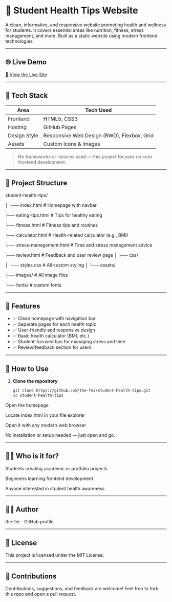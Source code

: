 # 🧠 Student Health Tips Website

A clean, informative, and responsive website promoting health and wellness for students. It covers essential areas like nutrition, fitness, stress management, and more. Built as a static website using modern frontend technologies.

---

## 🌐 Live Demo

[🔗 View the Live Site](#)  


---

## 🚀 Tech Stack

| Area        | Tech Used           |
|-------------|---------------------|
| Frontend    | HTML5, CSS3         |
| Hosting     | GitHub Pages |
| Design Style| Responsive Web Design (RWD), Flexbox, Grid |
| Assets      | Custom Icons & Images |

> No frameworks or libraries used — this project focuses on core frontend development.

---

## 📁 Project Structure

student-health-tips/

│
├── index.html # Homepage with navbar

├── eating-tips.html # Tips for healthy eating

├── fitness.html # Fitness tips and routines

├── calculator.html # Health-related calculator (e.g., BMI)

├── stress-management.html # Time and stress management advice

├── review.html # Feedback and user review page
│
├── css/

│ └── styles.css # All custom styling
│
└── assets/

├── images/ # All image files

└── fonts/ # custom fonts

---

## 🎯 Features

- ✅ Clean homepage with navigation bar
- ✅ Separate pages for each health topic
- ✅ User-friendly and responsive design
- ✅ Basic health calculator (BMI, etc.)
- ✅ Student-focused tips for managing stress and time
- ✅ Review/feedback section for users

---

## 🧰 How to Use

1. **Clone the repository**
   ```bash
   git clone https://github.com/the-fei/student-health-tips.git
   cd student-health-tips
Open the homepage

Locate index.html in your file explorer

Open it with any modern web browser

No installation or setup needed — just open and go.

---


## **🙋‍♀️ Who is it for?**

Students creating academic or portfolio projects

Beginners learning frontend development

Anyone interested in student health awareness

---

## **👨‍💻 Author**

the-fei – GitHub profile

---

## **📄 License**

This project is licensed under the MIT License.

---

## **🤝 Contributions**

Contributions, suggestions, and feedback are welcome!
Feel free to fork this repo and open a pull request.







